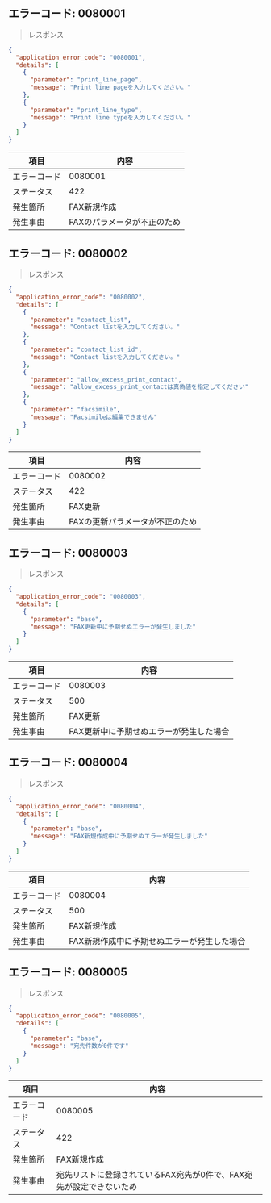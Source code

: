 ## エラーコード: 0080001

> レスポンス

```json
{
  "application_error_code": "0080001",
  "details": [
    {
      "parameter": "print_line_page",
      "message": "Print line pageを入力してください。"
    },
    {
      "parameter": "print_line_type",
      "message": "Print line typeを入力してください。"
    }
  ]
}
```

| 項目|内容|
--- | ---
エラーコード|0080001
ステータス|422
発生箇所|FAX新規作成
発生事由| FAXのパラメータが不正のため

## エラーコード: 0080002

> レスポンス

```json
{
  "application_error_code": "0080002",
  "details": [
    {
      "parameter": "contact_list",
      "message": "Contact listを入力してください。"
    },
    {
      "parameter": "contact_list_id",
      "message": "Contact listを入力してください。"
    },
    {
      "parameter": "allow_excess_print_contact",
      "message": "allow_excess_print_contactは真偽値を指定してください"
    },
    {
      "parameter": "facsimile",
      "message": "Facsimileは編集できません"
    }
  ]
}
```

| 項目|内容|
--- | ---
エラーコード|0080002
ステータス|422
発生箇所|FAX更新
発生事由|FAXの更新パラメータが不正のため

## エラーコード: 0080003

> レスポンス

```json
{
  "application_error_code": "0080003",
  "details": [
    {
      "parameter": "base",
      "message": "FAX更新中に予期せぬエラーが発生しました"
    }
  ]
}
```

| 項目|内容|
--- | ---
エラーコード|0080003
ステータス|500
発生箇所|FAX更新
発生事由|FAX更新中に予期せぬエラーが発生した場合

## エラーコード: 0080004

> レスポンス

```json
{
  "application_error_code": "0080004",
  "details": [
    {
      "parameter": "base",
      "message": "FAX新規作成中に予期せぬエラーが発生しました"
    }
  ]
}
```

| 項目|内容|
--- | ---
エラーコード|0080004
ステータス|500
発生箇所|FAX新規作成
発生事由|FAX新規作成中に予期せぬエラーが発生した場合

## エラーコード: 0080005

> レスポンス

```json
{
  "application_error_code": "0080005",
  "details": [
    {
      "parameter": "base",
      "message": "宛先件数が0件です"
    }
  ]
}
```

| 項目|内容|
--- | ---
エラーコード|0080005
ステータス|422
発生箇所|FAX新規作成
発生事由|宛先リストに登録されているFAX宛先が0件で、FAX宛先が設定できないため
